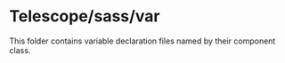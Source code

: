 # Telescope/sass/var

This folder contains variable declaration files named by their component class.
